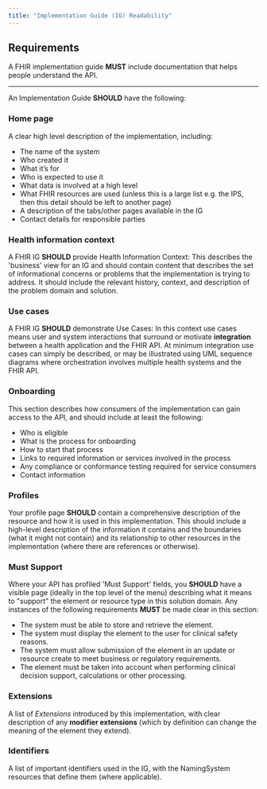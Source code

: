 ```yaml
---
title: "Implementation Guide (IG) Readability"
---
```




## Requirements

<ApiStandard id="HNZAS_MUST_INCLUDE_DOCUMENTATION_IN_FHIR_IG" type="MUST" toolTip="A FHIR implementation guide MUST include documentation that helps people understand the API.">A FHIR implementation guide **MUST** include documentation that helps people understand the API.</ApiStandard>

---

An Implementation Guide **SHOULD** have the following:

### Home page

<ApiStandard id="HNZAS_SHOULD_HAVE_HOME_PAGE_IN_FHIR_IG" type="SHOULD" toolTip="A FHIR IG should have a home page with a clear high level description of the implementation." wrapper='span'>A clear high level description of the implementation</ApiStandard>, including:

- The name of the system
- Who created it
- What it’s for
- Who is expected to use it
- What data is involved at a high level
- What FHIR resources are used (unless this is a large list e.g. the IPS, then this detail should be left to another page)
- A description of the tabs/other pages available in the IG
- Contact details for responsible parties

### Health information context

<ApiStandard id="HNZAS_SHOULD_PROVIDE_HEALTH_INFORMATION_CONTEXT_IN_FHIR_IG" type="SHOULD" toolTip="A FHIR IG SHOULD provide health information context." wrapper='span'>A FHIR IG **SHOULD** provide Health Information Context:</ApiStandard> This describes the 'business' view for an IG and should contain content that describes the set of informational concerns or problems that the implementation is trying to address. It should include the relevant history, context, and description of the problem domain and solution.

### Use cases

<ApiStandard id="HNZAS_SHOULD_DEMONSTRATE_USE_CASES_IN_FHIR_IG" type="SHOULD" toolTip="A FHIR IG SHOULD demonstrate use cases." wrapper='span'>A FHIR IG **SHOULD** demonstrate Use Cases:</ApiStandard> In this context use cases means user and system interactions that surround or motivate **integration** between a health application and the FHIR API. At minimum integration use cases can simply be described, or may be illustrated using UML sequence diagrams where orchestration involves multiple health systems and the FHIR API.

### Onboarding

<ApiStandard id="HNZAS_SHOULD_DOCUMENT_ONBOARDING_IN_FHIR_IG" type="SHOULD" toolTip="A FHIR IG should document onboarding processes." wrapper='span'>This section describes how consumers of the implementation can gain access to the API, and should include at least the following:</ApiStandard>

- Who is eligible
- What is the process for onboarding
- How to start that process
- Links to required information or services involved in the process
- Any compliance or conformance testing required for service consumers
- Contact information

### Profiles

<ApiStandard id="HNZAS_SHOULD_DOCUMENT_PROFILES_IN_FHIR_IG" type="SHOULD" toolTip="A FHIR IG should contain all resource profiles used by the API." wrapper='span'>Your profile page **SHOULD** contain a comprehensive description of the resource and how it is used in this implementation.</ApiStandard> This should include a high-level description of the information it contains and the boundaries (what it might not contain) and its relationship to other resources in the implementation (where there are references or otherwise).

### Must Support

<ApiStandard id="HNZAS_SHOULD_DOCUMENT_MUST_SUPPORT_IN_FHIR_IG" type="SHOULD" toolTip="Where a FHIR API has profiled 'Must Support' fields, the IG SHOULD have a visible page describing what it means to support the element or resource type in this solution domain." wrapper='span'>Where your API has profiled 'Must Support' fields, you **SHOULD** have a visible page (ideally in the top level of the menu) describing what it means to "support" the element or resource type in this solution domain.</ApiStandard> Any instances of the following requirements **MUST** be made clear in this section:

- The system must be able to store and retrieve the element.
- The system must display the element to the user for clinical safety reasons.
- The system must allow submission of the element in an update or resource create to meet business or regulatory requirements.
- The element must be taken into account when performing clinical decision support, calculations or other processing.

### Extensions

<ApiStandard id="HNZAS_SHOULD_LIST_EXTENSIONS_IN_FHIR_IG" type="SHOULD" toolTip="A FHIR IG SHOULD contain a list of extensions introduced by this implementation." wrapper='span'>A list of *Extensions* introduced by this implementation, with clear description of any **modifier extensions** (which by definition can change the meaning of the element they extend).</ApiStandard>

### Identifiers

<ApiStandard id="HNZAS_SHOULD_LIST_IDENTIFIERS_IN_FHIR_IG" type="SHOULD" toolTip="A FHIR IG SHOULD list important identifiers used by the API." wrapper='span'>A list of important identifiers used in the IG, with the NamingSystem resources that define them (where applicable).</ApiStandard>
